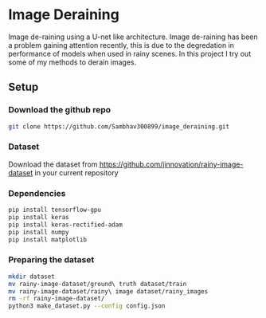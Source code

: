 # Image Deraining
Image de-raining using a U-net like architecture. Image de-raining has been a problem gaining attention recently, this is due to the degredation in performance of models when used in rainy scenes. In this project I try out some of my methods to derain images. 

## Setup
### Download the github repo
```bash
git clone https://github.com/Sambhav300899/image_deraining.git
```

### Dataset
Download the dataset from https://github.com/jinnovation/rainy-image-dataset in your current repository

### Dependencies
```bash
pip install tensorflow-gpu
pip install keras
pip install keras-rectified-adam
pip install numpy
pip install matplotlib
```

### Preparing the dataset
```bash
mkdir dataset
mv rainy-image-dataset/ground\ truth dataset/train
mv rainy-image-dataset/rainy\ image dataset/rainy_images
rm -rf rainy-image-dataset/
python3 make_dataset.py --config config.json
```
